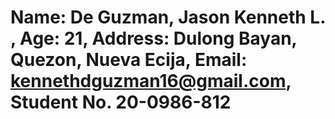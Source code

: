 # Name: De Guzman, Jason Kenneth L. , Age: 21, Address: Dulong Bayan, Quezon, Nueva Ecija, Email: kennethdguzman16@gmail.com, Student No. 20-0986-812
